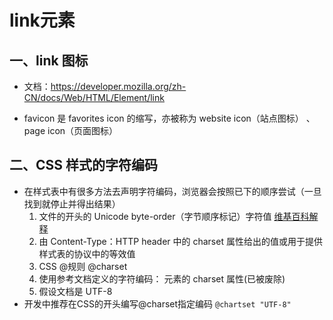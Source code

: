 # link元素



## 一、link 图标

- 文档：https://developer.mozilla.org/zh-CN/docs/Web/HTML/Element/link

- favicon 是 favorites icon 的缩写，亦被称为 website icon（站点图标） 、page icon（页面图标）



## 二、CSS 样式的字符编码

- 在样式表中有很多方法去声明字符编码，浏览器会按照已下的顺序尝试（一旦找到就停止并得出结果）
  1. 文件的开头的 Unicode byte-order（字节顺序标记）字符值 [维基百科解释](https://en.wikipedia.org/wiki/Byte_order_mark)
  2. 由 Content-Type：HTTP header 中的 charset 属性给出的值或用于提供样式表的协议中的等效值
  3. CSS @规则 @charset
  4. 使用参考文档定义的字符编码：  元素的 charset 属性(已被废除)
  5. 假设文档是 UTF-8
- 开发中推荐在CSS的开头编写@charset指定编码 `@chartset "UTF-8"`

